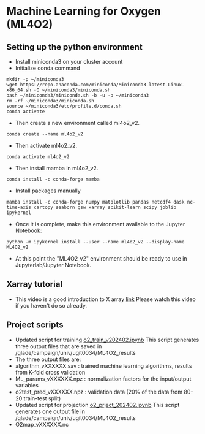 # Machine Learning for Oxygen (ML4O2)

## Setting up the python environment
  - Install miniconda3 on your cluster account
  - Initialize conda command
```
mkdir -p ~/miniconda3
wget https://repo.anaconda.com/miniconda/Miniconda3-latest-Linux-x86_64.sh -O ~/miniconda3/miniconda.sh
bash ~/miniconda3/miniconda.sh -b -u -p ~/miniconda3
rm -rf ~/miniconda3/miniconda.sh
source ~/miniconda3/etc/profile.d/conda.sh
conda activate
```
  - Then create a new environment called ml4o2_v2.  
```
conda create --name ml4o2_v2
```
  - Then activate ml4o2_v2.
```
conda activate ml4o2_v2
```
  - Then install mamba in ml4o2_v2.
```
conda install -c conda-forge mamba
```
  - Install packages manually
```
mamba install -c conda-forge numpy matplotlib pandas netcdf4 dask nc-time-axis cartopy seaborn gsw xarray scikit-learn scipy joblib ipykernel
```
  - Once it is complete, make this environment available to the Jupyter Notebook:
```
python -m ipykernel install --user --name ml4o2_v2 --display-name ML4O2_v2
```
  - At this point the "ML4O2_v2" environment should be ready to use in Jupyterlab/Jupyter Notebook. 

## Xarray tutorial
- This video is a good introduction to X array [link](https://youtu.be/a339Q5F48UQ?si=mcCZE2vuptlOZPuE) Please watch this video if you haven't do so already. 

## Project scripts
  - Updated script for training [o2_train_v202402.ipynb](https://github.com/takaito1/ML4O2/blob/main/o2_train_202402.ipynb) This script generates three output files that are saved in /glade/campaign/univ/ugit0034/ML4O2_results
  - The three output files are:
  - algorithm_vXXXXXX.sav : trained machine learning algorithms, results from K-fold cross validation
  - ML_params_vXXXXXX.npz : normalization factors for the input/output variables
  - o2test_pred_vXXXXXX.npz : validation data (20% of the data from 80-20 train-test split)
  - Updated script for projection [o2_prject_202402.ipynb](https://github.com/takaito1/ML4O2/blob/main/o2_project_202402.ipynb) This script generates one output file in /glade/campaign/univ/ugit0034/ML4O2_results
  - O2map_vXXXXXX.nc
